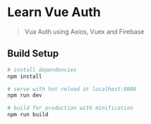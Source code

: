 # Learn Vue Auth

> Vua Auth using Axios, Vuex and Firebase

## Build Setup

``` bash
# install dependencies
npm install

# serve with hot reload at localhost:8080
npm run dev

# build for production with minification
npm run build
```
